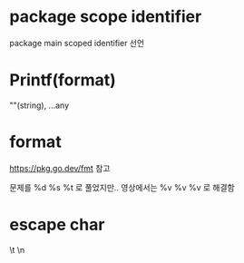 # package scope identifier
package main scoped identifier 선언

# Printf(format)
""(string), ...any

# format
https://pkg.go.dev/fmt 참고

문제를 %d %s %t 로 풀었지만..
영상에서는 %v %v %v 로 해결함

# escape char
\t \n